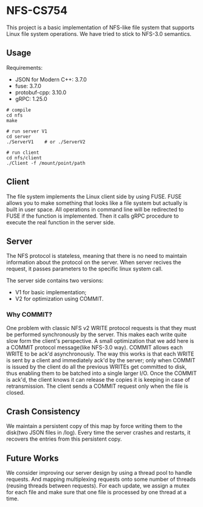 # NFS-CS754
This project is a basic implementation of NFS-like file system that supports Linux file system operations. We have tried to stick to NFS-3.0 semantics.

## Usage

Requirements:
- JSON for Modern C++: 3.7.0
- fuse: 3.7.0
- protobuf-cpp: 3.10.0
- gRPC: 1.25.0

```
# compile 
cd nfs
make
```
```
# run server V1
cd server
./ServerV1    # or ./ServerV2
```
```
# run client
cd nfs/client
./Client -f /mount/point/path
```

## Client

The file system implements the Linux client side by using FUSE. FUSE allows you to make something that looks like a file system but actually is built in user space. All operations in command line will be redirected to FUSE if the function is implemented. Then it calls gRPC procedure to execute the real function in the server side.

## Server

The NFS protocol is stateless, meaning that there is no need to maintain information about the protocol on the server. When server recives the request, it passes parameters to the specific linux system call.  

The server side contains two versions: 
- V1 for basic implementation;
- V2 for optimization using COMMIT.

### Why COMMIT?

One problem with classic NFS v2 WRITE protocol requests is that they must be performed synchronously by the server. This makes each write quite slow form the client's perspective. A small optimization that we add here is a COMMIT protocol message(like NFS-3.0 way). COMMIT allows each WRITE to be ack'd asynchronously. The way this works is that each WRITE is sent by a client and immediately ack'd by the server; only when COMMIT is issued by the client do all the previous WRITEs get committed to disk, thus enabling them to be batched into a single larger I/O. Once the COMMIT is ack'd, the client knows it can release the copies it is keeping in case of retransmission. The client sends a COMMIT request only when the file is closed.

## Crash Consistency
We maintain a persistent copy of this map by force writing them to the disk(two JSON files in /log). Every time the server crashes and restarts, it recovers the entries from this persistent copy. 

## Future Works
We consider improving our server design by using a thread pool to handle requests. And mapping multiplexing requests onto some number of threads (reusing threads between requests). For each update, we assign a mutex for each file and make sure that one file is processed by one thread at a time.


